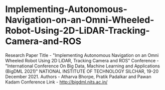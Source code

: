 # Implementing-Autonomous-Navigation-on-an-Omni-Wheeled-Robot-Using-2D-LiDAR-Tracking-Camera-and-ROS
Research Paper Title - "Implementing Autonomous Navigation on an Omni Wheeled Robot Using 2D LiDAR, Tracking Camera and ROS"
Conference - "International Conference On Big Data, Machine Learning and Applications (BigDML 2021)" NATIONAL INSTITUTE OF TECHNOLOGY SILCHAR, 19-20 December 2021.
Authors - Atharva Bhorpe, Pratik Padalkar and Pawan Kadam
Conference Link - http://bigdml.nits.ac.in/
